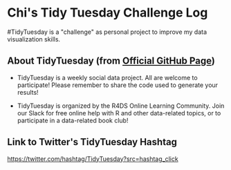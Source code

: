 # Chi's Tidy Tuesday Challenge Log

#TidyTuesday is a "challenge" as personal project to improve my data visualization skills.

## About TidyTuesday (from [Official GitHub Page](https://github.com/rfordatascience/tidytuesday))

-   TidyTuesday is a weekly social data project. All are welcome to participate! Please remember to share the code used to generate your results!

-   TidyTuesday is organized by the R4DS Online Learning Community. Join our Slack for free online help with R and other data-related topics, or to participate in a data-related book club!

## Link to Twitter's TidyTuesday Hashtag 

<https://twitter.com/hashtag/TidyTuesday?src=hashtag_click>
